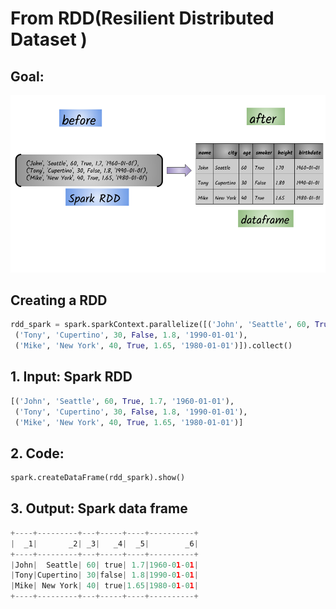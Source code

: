 # From RDD\(Resilient Distributed Dataset \)

## Goal:

![](../.gitbook/assets/sparkbook-6-.png)

## Creating a  RDD

```python
rdd_spark = spark.sparkContext.parallelize([('John', 'Seattle', 60, True, 1.7, '1960-01-01'),
 ('Tony', 'Cupertino', 30, False, 1.8, '1990-01-01'),
 ('Mike', 'New York', 40, True, 1.65, '1980-01-01')]).collect()
```

## 1. Input: Spark RDD

```python
[('John', 'Seattle', 60, True, 1.7, '1960-01-01'),
 ('Tony', 'Cupertino', 30, False, 1.8, '1990-01-01'),
 ('Mike', 'New York', 40, True, 1.65, '1980-01-01')]
```

## 2. Code: 

```python
spark.createDataFrame(rdd_spark).show()
```

## 3. Output: Spark data frame

```python
+----+---------+---+-----+----+----------+
|  _1|       _2| _3|   _4|  _5|        _6|
+----+---------+---+-----+----+----------+
|John|  Seattle| 60| true| 1.7|1960-01-01|
|Tony|Cupertino| 30|false| 1.8|1990-01-01|
|Mike| New York| 40| true|1.65|1980-01-01|
+----+---------+---+-----+----+----------+
```

